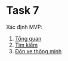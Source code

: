 # Task 7

Xác định MVP:

1. [Tổng quan](./overview.md)
2. [Tìm kiếm](./search.md)
3. [Đón xe thông minh](./smart-pickup.md)
